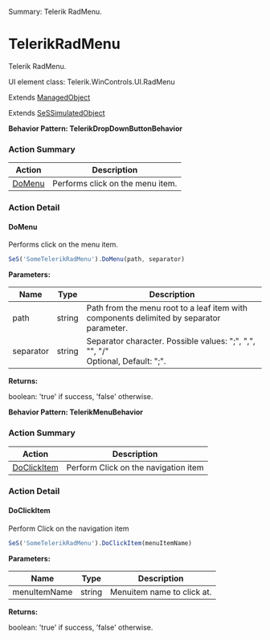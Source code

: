 Summary: Telerik RadMenu.

# TelerikRadMenu

Telerik RadMenu.
 
UI element class: Telerik.WinControls.UI.RadMenu

Extends [ManagedObject](ManagedObject.md)

Extends [SeSSimulatedObject](SeSSimulatedObject.md)





**Behavior Pattern: TelerikDropDownButtonBehavior**


<!-- ============================== property summary ========================== -->

<!-- ============================== action summary ========================== -->



### Action Summary
|  **Action** | **Description** | 
| ----------- | --------------- |
|  [DoMenu](#domenu) | Performs click on the menu item. |



<!-- ============================== property detail ========================== -->


<!-- ============================== action detail ========================== -->

### Action Detail

<a name="DoMenu"></a>    
#### DoMenu

Performs click on the menu item.

```javascript
SeS('SomeTelerikRadMenu').DoMenu(path, separator)
```


**Parameters:**

|  **Name** | **Type** | **Description** |
| ---------- | -------- | --------------- |
| path | string |  Path from the menu root to a leaf item with components delimited by separator parameter. |
| separator | string |  Separator character. Possible values: ";", ",", "\", "/"<br>Optional, Default: ";". |




**Returns:**

boolean: 'true' if success, 'false' otherwise.



<a name="see.also.telerikradmenu.domenu"></a>

  




**Behavior Pattern: TelerikMenuBehavior**


<!-- ============================== property summary ========================== -->

<!-- ============================== action summary ========================== -->



### Action Summary
|  **Action** | **Description** | 
| ----------- | --------------- |
|  [DoClickItem](#doclickitem) | Perform Click on the navigation item |



<!-- ============================== property detail ========================== -->


<!-- ============================== action detail ========================== -->

### Action Detail

<a name="DoClickItem"></a>    
#### DoClickItem

Perform Click on the navigation item

```javascript
SeS('SomeTelerikRadMenu').DoClickItem(menuItemName)
```


**Parameters:**

|  **Name** | **Type** | **Description** |
| ---------- | -------- | --------------- |
| menuItemName | string |  Menuitem name to click at. |




**Returns:**

boolean: 'true' if success, 'false' otherwise.



<a name="see.also.telerikradmenu.doclickitem"></a>

  

